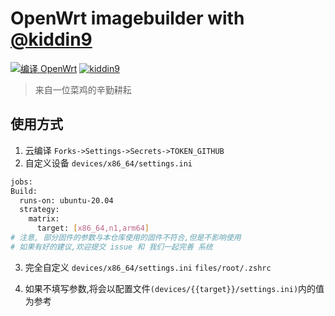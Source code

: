 # OpenWrt imagebuilder with [@kiddin9](https://github.com/kiddin9/)

[1]: https://github.com/XRSec/OpenWrt-ImageBuilder/actions/workflows/build-openwrt.yml/badge.svg
[2]: https://github.com/XRSec/OpenWrt-ImageBuilder/actions/workflows/build-openwrt.yml
[3]: https://img.shields.io/badge/By-kiddin9-brightgreen.svg
[4]: https://github.com/kiddin9/OpenWrt_x86-r2s-r4s

[![编译 OpenWrt][1]][2]
[![kiddin9][3]][4]

> 来自一位菜鸡的辛勤耕耘

## 使用方式

1. 云编译 `Forks->Settings->Secrets->TOKEN_GITHUB`
2. 自定义设备 `devices/x86_64/settings.ini`
  ```bash
  jobs:
  Build:
    runs-on: ubuntu-20.04
    strategy:
      matrix:
        target: [x86_64,n1,arm64]
  # 注意, 部分固件的参数与本仓库使用的固件不符合,但是不影响使用
  # 如果有好的建议,欢迎提交 issue 和 我们一起完善 系统
  ```
3. 完全自定义 `devices/x86_64/settings.ini` `files/root/.zshrc`

4. 如果不填写参数,将会以配置文件`(devices/{{target}}/settings.ini)`内的值为参考